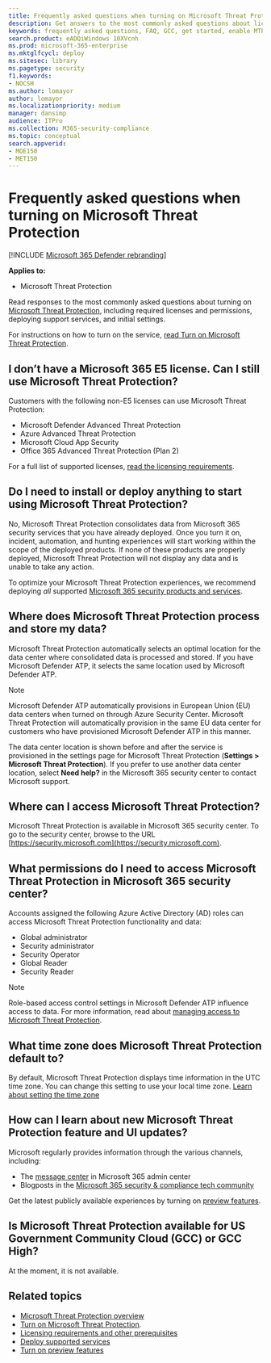 ```yaml
---
title: Frequently asked questions when turning on Microsoft Threat Protection
description: Get answers to the most commonly asked questions about licensing, permissions, initial settings, and other products and services related to enabling Microsoft Threat Protection  
keywords: frequently asked questions, FAQ, GCC, get started, enable MTP, Microsoft Threat Protection, M365, security, data location, required permissions, license eligibility, settings page
search.product: eADQiWindows 10XVcnh
ms.prod: microsoft-365-enterprise
ms.mktglfcycl: deploy
ms.sitesec: library
ms.pagetype: security
f1.keywords:
- NOCSH
ms.author: lomayor
author: lomayor
ms.localizationpriority: medium
manager: dansimp
audience: ITPro
ms.collection: M365-security-compliance 
ms.topic: conceptual
search.appverid: 
- MOE150
- MET150
---
```


# Frequently asked questions when turning on Microsoft Threat Protection

[!INCLUDE [Microsoft 365 Defender rebranding](../includes/microsoft-defender.md)]


**Applies to:**
- Microsoft Threat Protection

Read responses to the most commonly asked questions about turning on [Microsoft Threat Protection](microsoft-threat-protection.md), including required licenses and permissions, deploying support services, and initial settings.

For instructions on how to turn on the service, [read Turn on Microsoft Threat Protection](mtp-enable.md).

## I don’t have a Microsoft 365 E5 license. Can I still use Microsoft Threat Protection?

Customers with the following non-E5 licenses can use Microsoft Threat Protection:

- Microsoft Defender Advanced Threat Protection
- Azure Advanced Threat Protection
- Microsoft Cloud App Security
- Office 365 Advanced Threat Protection (Plan 2)
 
For a full list of supported licenses, [read the licensing requirements](prerequisites.md#licensing-requirements).

## Do I need to install or deploy anything to start using Microsoft Threat Protection?

No, Microsoft Threat Protection consolidates data from Microsoft 365 security services that you have already deployed. Once you turn it on, incident, automation, and hunting experiences will start working within the scope of the deployed products. If none of these products are properly deployed, Microsoft Threat Protection will not display any data and is unable to take any action.

To optimize your Microsoft Threat Protection experiences, we recommend deploying *all* supported [Microsoft 365 security products and services](deploy-supported-services.md).

## Where does Microsoft Threat Protection process and store my data?
Microsoft Threat Protection automatically selects an optimal location for the data center where consolidated data is processed and stored. If you have Microsoft Defender ATP, it selects the same location used by Microsoft Defender ATP.

>[!NOTE]
>Microsoft Defender ATP automatically provisions in European Union (EU) data centers when turned on through Azure Security Center. Microsoft Threat Protection will automatically provision in the same EU data center for customers who have provisioned Microsoft Defender ATP in this manner. 

The data center location is shown before and after the service is provisioned in the settings page for Microsoft Threat Protection (**Settings > Microsoft Threat Protection**). If you prefer to use another data center location, select **Need help?** in the Microsoft 365 security center to contact Microsoft support.

## Where can I access Microsoft Threat Protection?

Microsoft Threat Protection is available in Microsoft 365 security center. To go to the security center, browse to the URL [https://security.microsoft.com](https://security.microsoft.com).

##	What permissions do I need to access Microsoft Threat Protection in Microsoft 365 security center?

Accounts assigned the following Azure Active Directory (AD) roles can access Microsoft Threat Protection functionality and data:

- Global administrator
- Security administrator
- Security Operator
- Global Reader
- Security Reader

>[!NOTE]
>Role-based access control settings in Microsoft Defender ATP influence access to data. For more information, read about [managing access to Microsoft Threat Protection](mtp-permissions.md).

## What time zone does Microsoft Threat Protection default to?
By default, Microsoft Threat Protection displays time information in the UTC time zone. You can change this setting to use your local time zone. [Learn about setting the time zone](mtp-time-zone.md)

## How can I learn about new Microsoft Threat Protection feature and UI updates?

Microsoft regularly provides information through the various channels, including:

- The [message center](../../admin/manage/message-center.md) in Microsoft 365 admin center
- Blogposts in the [Microsoft 365 security & compliance tech community](https://techcommunity.microsoft.com/t5/security-privacy-and-compliance/bg-p/securityprivacycompliance)

Get the latest publicly available experiences by turning on [preview features](preview.md).

## Is Microsoft Threat Protection available for US Government Community Cloud (GCC) or GCC High?
At the moment, it is not available.

## Related topics

- [Microsoft Threat Protection overview](microsoft-threat-protection.md)
- [Turn on Microsoft Threat Protection](mtp-enable.md).
- [Licensing requirements and other prerequisites](prerequisites.md)
- [Deploy supported services](deploy-supported-services.md)
- [Turn on preview features](preview.md)
